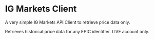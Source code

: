 # IG Markets Client
A very simple IG Markets API Client to retrieve price data only. 

Retrieves historical price data for any EPIC identifier. LIVE account only.

 
 
 
